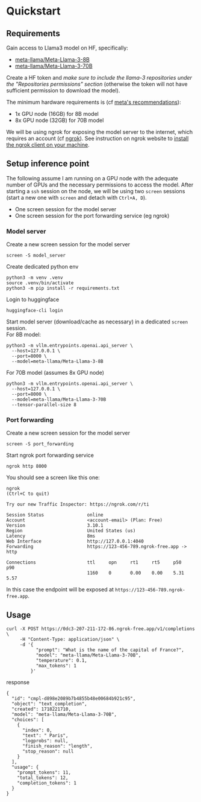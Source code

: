 # Quickstart

## Requirements

Gain access to Llama3 model on HF, specifically:
- [meta-llama/Meta-Llama-3-8B](https://huggingface.co/meta-llama/Meta-Llama-3-8B)
- [meta-llama/Meta-Llama-3-70B](https://huggingface.co/meta-llama/Meta-Llama-3-70B)

Create a HF token and *make sure to include the llama-3 repositories under the "Repositories permissions" section* (otherwise the token will not have sufficient permission to download the model).

The minimum hardware requirements is (cf [meta's recommendations](https://llamaimodel.com/requirements/)):
- 1x GPU node (16GB) for 8B model 
- 8x GPU node (32GB) for 70B model

We will be using ngrok for exposing the model server to the internet, which requires an account (cf [ngrok](https://ngrok.com/)).
See instruction on ngrok website to [install the ngrok client on your machine](https://dashboard.ngrok.com/get-started/setup/linux).

## Setup inference point

The following assume I am running on a GPU node with the adequate number of GPUs and the necessary permissions to access the model.
After starting a `ssh` session on the node, we will be using two `screen` sessions (start a new one with `screen` and detach with `Ctrl+A, D`).
* One screen session for the model server
* One screen session for the port forwarding service (eg ngrok)

### Model server

Create a new screen session for the model server
```
screen -S model_server
```

Create dedicated python env
```
python3 -m venv .venv
source .venv/bin/activate
python3 -m pip install -r requirements.txt 
```

Login to huggingface
```
huggingface-cli login
```

Start model server (download/cache as necessary) in a dedicated `screen` session.  
For 8B model: 
```
python3 -m vllm.entrypoints.openai.api_server \
  --host=127.0.0.1 \
  --port=8000 \
  --model=meta-llama/Meta-Llama-3-8B
```  
For 70B model (assumes 8x GPU node)
```
python3 -m vllm.entrypoints.openai.api_server \
  --host=127.0.0.1 \
  --port=8000 \
  --model=meta-llama/Meta-Llama-3-70B
  --tensor-parallel-size 8
```

### Port forwarding

Create a new screen session for the model server
```
screen -S port_forwarding
```

Start ngrok port forwarding service
```
ngrok http 8000
```

You should see a screen like this one:
```
ngrok                                                           (Ctrl+C to quit)
                                                                                
Try our new Traffic Inspector: https://ngrok.com/r/ti                           
                                                                                
Session Status                online                                            
Account                       <account-email> (Plan: Free)                    
Version                       3.10.1                                            
Region                        United States (us)                                
Latency                       8ms                                               
Web Interface                 http://127.0.0.1:4040                             
Forwarding                    https://123-456-789.ngrok-free.app -> http
                                                                                
Connections                   ttl     opn     rt1     rt5     p50     p90       
                              1160    0       0.00    0.00    5.31    5.57 
```

In this case the endpoint will be exposed at `https://123-456-789.ngrok-free.app`.


## Usage

```
curl -X POST https://0dc3-207-211-172-86.ngrok-free.app/v1/completions \
     -H "Content-Type: application/json" \
     -d '{
           "prompt": "What is the name of the capital of France?",
           "model": "meta-llama/Meta-Llama-3-70B",
           "temperature": 0.1,
           "max_tokens": 1
         }'
```

response
```
{
  "id": "cmpl-d898e2089b7b4855b48e00684b921c95",
  "object": "text_completion",
  "created": 1718221710,
  "model": "meta-llama/Meta-Llama-3-70B",
  "choices": [
    {
      "index": 0,
      "text": " Paris",
      "logprobs": null,
      "finish_reason": "length",
      "stop_reason": null
    }
  ],
  "usage": {
    "prompt_tokens": 11,
    "total_tokens": 12,
    "completion_tokens": 1
  }
}
```